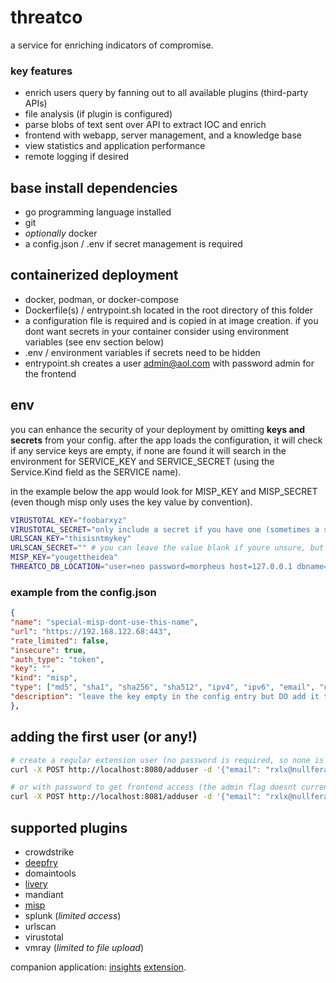 # threatco
a service for enriching indicators of compromise.

### key features
- enrich users query by fanning out to all available plugins (third-party APIs)
- file analysis (if plugin is configured)
- parse blobs of text sent over API to extract IOC and enrich
- frontend with webapp, server management, and a knowledge base
- view statistics and application performance
- remote logging if desired

## base install dependencies
- go programming language installed
- git
- *optionally* docker
- a config.json / .env if secret management is required

## containerized deployment
- docker, podman, or docker-compose
- Dockerfile(s) / entrypoint.sh located in the root directory of this folder
- a configuration file is required and is copied in at image creation. if you dont want secrets in your container consider using environment variables (see env section below)
- .env / environment variables if secrets need to be hidden
- entrypoint.sh creates a user admin@aol.com with password admin for the frontend

## env
you can enhance the security of your deployment by omitting **keys and secrets** from your config. after the app loads the configuration, it will check if any service keys are empty, if none are found it will search in the environment for SERVICE_KEY and SERVICE_SECRET (using the Service.Kind field as the SERVICE name).

in the example below the app would look for MISP_KEY and MISP_SECRET (even though misp only uses the key value by convention).

```bash
VIRUSTOTAL_KEY="foobarxyz"
VIRUSTOTAL_SECRET="only include a secret if you have one (sometimes a secret is a username)"
URLSCAN_KEY="thisisntmykey"
URLSCAN_SECRET="" # you can leave the value blank if youre unsure, but it can also be omitted .
MISP_KEY="yougettheidea"
THREATCO_DB_LOCATION="user=neo password=morpheus host=127.0.0.1 dbname=threatco"
```

### example from the config.json

```json
{       
"name": "special-misp-dont-use-this-name",
"url": "https://192.168.122.68:443",
"rate_limited": false,
"insecure": true,
"auth_type": "token",
"key": "",
"kind": "misp",
"type": ["md5", "sha1", "sha256", "sha512", "ipv4", "ipv6", "email", "url", "domain", "filepath", "filename"],
"description": "leave the key empty in the config entry but DO add it to your ENV!"
},
 ```

## adding the first user (or any!)
```bash
# create a regular extension user (no password is required, so none is set)
curl -X POST http://localhost:8080/adduser -d '{"email": "rxlx@nullferatu.com", "admin": false}'

# or with password to get frontend access (the admin flag doesnt currently do anything)
curl -X POST http://localhost:8081/adduser -d '{"email": "rxlx@nullferatu.com", "admin": true, "password": "beepbo0p"}'
```

## supported plugins
- crowdstrike
- [deepfry](https://github.com/rexlx/deepfry)
- domaintools
- [livery](https://github.com/rexlx/livery)
- mandiant
- [misp](https://github.com/MISP/MISP)
- splunk (*limited access*)
- urlscan
- virustotal
- vmray (*limited to file upload*)

companion application: [insights](https://github.com/rexlx/insights) [extension](https://chromewebstore.google.com/detail/insights/ahjeboeknahakdlhjilhhjlddijbcooi).




